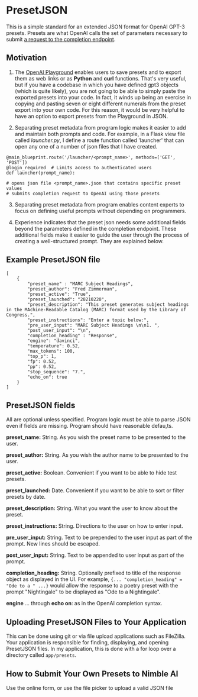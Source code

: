 # PresetJSON

This is a simple standard for an extended JSON format for OpenAI GPT-3 presets. Presets are what OpenAI calls the set of parameters necessary to submit [a request to the completion endpoint](https://beta.openai.com/docs/api-reference/completions/create). 

## Motivation

 1. The [OpenAI Playground](https://beta.openai.com/playground) enables users to save presets and to export them as web links or as **Python** and **curl** functions.  That's very useful, but if you have a codebase in which you have defined gpt3 objects (which is quite likely), you are not going to be able to simply paste the exported presets into your code. In fact, it winds up being an exercise in copying and pasting seven or eight different numerals from the preset export into your own code.  For this reason, it would be very helpful to have an option to export presets from the Playground in JSON.
   
 2. Separating preset metadata from program logic makes it easier to add and maintain both prompts and code.  For example, in a Flask view file called *launcher.py*, I define a route function called 'launcher' that can open any one of a number of json files that I have created.

```
@main_blueprint.route('/launcher/<prompt_name>', methods=['GET', 'POST'])
@login_required  # Limits access to authenticated users
def launcher(prompt_name):

# opens json file <prompt_name>.json that contains specific preset values
# submits completion request to OpenAI using those presets

```

3. Separating preset metadata from program  enables content experts to focus on defining useful prompts without depending on programmers.

4. Experience indicates that the preset json needs some additional fields beyond the parameters defined in the completion endpoint.  These additional fields make it easier to guide the user through the process of creating a well-structured prompt.  They are explained below.


## Example PresetJSON file
```
[
    {
        "preset_name" : "MARC Subject Headings",
        "preset_author": "Fred Zimmerman",
        "preset_active": "True",
        "preset_launched": "20210220",
        "preset_description": "This preset generates subject headings in the MAchine-Readable Catalog (MARC) format used by the Library of Congress.",
        "preset_instructions": "Enter a topic below:",
        "pre_user_input": "MARC Subject Headings \n\n1. ",
        "post_user_input": "\n", 
        "completion_heading" : "Response",
        "engine": "davinci",
        "temperature": 0.52,
        "max_tokens": 100,
        "top_p": 1,
        "fp": 0.52,
        "pp": 0.52,
        "stop_sequence": "7.",
        "echo_on": true
    }
]

```
## PresetJSON fields

All are optional unless specified.  Program logic must be able to parse JSON even if fields are missing. Program should have reasonable defau,ts.

**preset_name:** String.  As you wish the preset name to be presented to the user.

**preset_author:** String.  As you wish the author name to be presented to the user.

**preset_active:** Boolean.  Convenient if you want to be able to hide test presets.

**preset_launched:** Date.  Convenient if you want to be able to sort or filter presets by date.

**preset_description:** String.  What you want the user to know about the preset.

**preset_instructions:** String. Directions to the user on how to enter input.

**pre_user_input:** String.  Text to be prepended to the user input as part of the prompt.  New lines should be escaped.

**post_user_input:** String. Text to be appended to user input as part of the prompt.

**completion_heading:** String.  Optionally prefixed to title of the response object as displayed in the UI.  For example, `{... "completion_heading" = "Ode to a " ...}` would allow the response to a poetry preset with the prompt "Nightingale" to be displayed  as "Ode to a Nightingale".

**engine** ... through **echo on**: as in the OpenAI completion syntax.

## Uploading PresetJSON Files to Your Application

This can be done using git or via file upload applications such as FileZilla.  Your application is responsible for finding, displaying, and opening PresetJSON files.  In my application, this is done with a for loop over a directory called `app/presets`.

## How to Submit Your Own Presets to Nimble AI

Use the online form, or use the file picker to upload a valid JSON file
